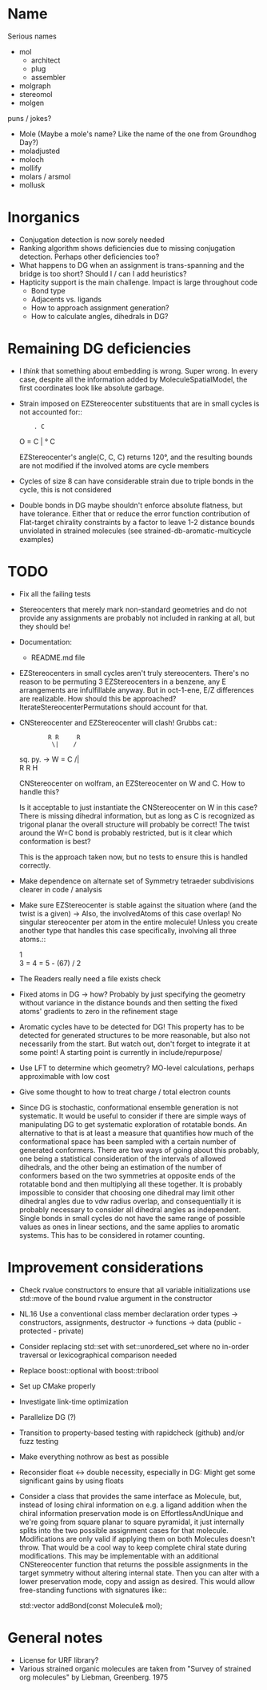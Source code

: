 # Name
Serious names
- mol
  - architect
  - plug
  - assembler
- molgraph
- stereomol
- molgen

puns / jokes?
- Mole (Maybe a mole's name? Like the name of the one from Groundhog Day?)
- moladjusted
- moloch
- mollify
- molars / arsmol
- mollusk

# Inorganics
- Conjugation detection is now sorely needed
- Ranking algorithm shows deficiencies due to missing conjugation detection.
  Perhaps other deficiencies too?
- What happens to DG when an assignment is trans-spanning and the bridge is too
  short? Should I / can I add heuristics?
- Hapticity support is the main challenge. Impact is large throughout code
  - Bond type
  - Adjacents vs. ligands
  - How to approach assignment generation?
  - How to calculate angles, dihedrals in DG?


# Remaining DG deficiencies
- I *think* that something about embedding is wrong. Super wrong.
  In every case, despite all the information added by MoleculeSpatialModel, the
  first coordinates look like absolute garbage.
- Strain imposed on EZStereocenter substituents that are in small cycles is not
  accounted for::
            
          . C
    O = C   |
          ° C

  EZStereocenter's angle(C, C, C) returns 120°, and the resulting bounds are not
  modified if the involved atoms are cycle members
- Cycles of size 8 can have considerable strain due to triple bonds in the
  cycle, this is not considered
- Double bonds in DG maybe shouldn't enforce absolute flatness, but have
  tolerance. Either that or reduce the error function contribution of
  Flat-target chirality constraints by a factor to leave 1-2 distance bounds
  unviolated in strained molecules (see strained-db-aromatic-multicycle
  examples)
           
# TODO
- Fix all the failing tests
- Stereocenters that merely mark non-standard geometries and do not provide any
  assignments are probably not included in ranking at all, but they should be!
- Documentation:
  - README.md file
- EZStereocenters in small cycles aren't truly stereocenters. There's no reason
  to be permuting 3 EZStereocenters in a benzene, any E arrangements are
  infulfillable anyway. But in oct-1-ene, E/Z differences are realizable. How
  should this be approached?
  IterateStereocenterPermutations should account for that.
- CNStereocenter and EZStereocenter will clash! Grubbs cat::

              R R     R
               \|    /
    sq. py. ->  W = C
               /|    \
              R R     H

  CNStereocenter on wolfram, an EZStereocenter on W and C. How to handle this?

  Is it acceptable to just instantiate the CNStereocenter on W in this case?
  There is missing dihedral information, but as long as C is recognized as
  trigonal planar the overall structure will probably be correct! The twist
  around the W=C bond is probably restricted, but is it clear which conformation
  is best?

  This is the approach taken now, but no tests to ensure this is handled
  correctly.

- Make dependence on alternate set of Symmetry tetraeder subdivisions clearer
  in code / analysis
- Make sure EZStereocenter is stable against the situation where (and the twist
  is a given) -> Also, the involvedAtoms of this case overlap! No singular
  stereocenter per atom in the entire molecule! Unless you create another type
  that handles this case specifically, involving all three atoms.::
    
    1
     \
      3 = 4 = 5 - (67)
     /
    2

- The Readers really need a file exists check
- Fixed atoms in DG -> how? Probably by just specifying the geometry without
  variance in the distance bounds and then setting the fixed atoms' gradients to
  zero in the refinement stage
- Aromatic cycles have to be detected for DG! This property has to be detected
  for generated structures to be more reasonable, but also not necessarily from
  the start. But watch out, don't forget to integrate it at some point! A
  starting point is currently in include/repurpose/
- Use LFT to determine which geometry? MO-level calculations, perhaps
  approximable with low cost
- Give some thought to how to treat charge / total electron counts
- Since DG is stochastic, conformational ensemble generation is not systematic.
  It would be useful to consider if there are simple ways of manipulating DG to
  get systematic exploration of rotatable bonds. An alternative to that is at
  least a measure that quantifies how much of the conformational space has been
  sampled with a certain number of generated conformers. There are two ways of
  going about this probably, one being a statistical consideration of the
  intervals of allowed dihedrals, and the other being an estimation of the
  number of conformers based on the two symmetries at opposite ends of the
  rotatable bond and then multiplying all these together. It is probably
  impossible to consider that choosing one dihedral may limit other dihedral
  angles due to vdw radius overlap, and consequentially it is probably necessary
  to consider all dihedral angles as independent. Single bonds in small cycles
  do not have the same range of possible values as ones in linear sections, and
  the same applies to aromatic systems. This has to be considered in rotamer
  counting.

# Improvement considerations
- Check rvalue constructors to ensure that all variable initializations use
  std::move of the bound rvalue argument in the constructor
- NL.16 Use a conventional class member declaration order
  types -> constructors, assignments, destructor -> functions -> data
  (public - protected - private)
- Consider replacing std::set with set::unordered_set where no in-order
  traversal or lexicographical comparison needed
- Replace boost::optional<bool> with boost::tribool
- Set up CMake properly
- Investigate link-time optimization
- Parallelize DG (?)
- Transition to property-based testing with rapidcheck (github) and/or fuzz
  testing
- Make everything nothrow as best as possible
- Reconsider float <-> double necessity, especially in DG: Might get some
  significant gains by using floats
- Consider a class that provides the same interface as Molecule, but, instead
  of losing chiral information on e.g. a ligand addition when the chiral
  information preservation mode is on EffortlessAndUnique and we're going from
  square planar to square pyramidal, it just internally splits into the two
  possible assignment cases for that molecule. Modifications are only valid if
  applying them on both Molecules doesn't throw. That would be a cool way to
  keep complete chiral state during modifications. This may be implementable
  with an additional CNStereocenter function that returns the possible
  assignments in the target symmetry without altering internal state.
  Then you can alter with a lower preservation mode, copy and assign as desired.
  This would allow free-standing functions with signatures like::

    std::vector<Molecule> addBond(const Molecule& mol);

# General notes
- License for URF library?
- Various strained organic molecules are taken from "Survey of strained org
  molecules" by Liebman, Greenberg. 1975
